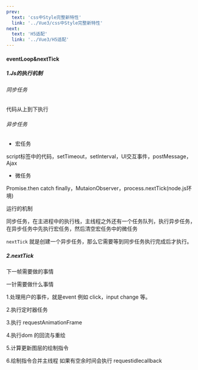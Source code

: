 ```yaml
---
prev:
  text: 'css中Style完整新特性'
  link: '../Vue3/css中Style完整新特性'
next:
  text: 'H5适配'
  link: '../Vue3/H5适配'
---
```

#### eventLoop&nextTick

##### 1.Js的执行机制

###### 同步任务

代码从上到下执行

###### 异步任务

- 宏任务

script标签中的代码，setTimeout，setInterval，UI交互事件，postMessage，Ajax

- 微任务

Promise.then catch finally，MutaionObserver，process.nextTick(node.js环境)

运行的机制

同步任务，在主进程中的执行栈，主线程之外还有一个任务队列，执行异步任务，在异步任务中先执行宏任务，然后清空宏任务中的微任务

`nextTick` 就是创建一个异步任务，那么它需要等到同步任务执行完成后才执行。

##### 2.nextTick

下一帧需要做的事情

一针需要做什么事情

1.处理用户的事件，就是event 例如 click，input change 等。

2.执行定时器任务

3.执行 requestAnimationFrame

4.执行dom 的回流与重绘

5.计算更新图层的绘制指令

6.绘制指令合并主线程 如果有空余时间会执行 requestidlecallback

